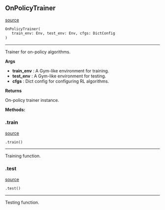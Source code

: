#


## OnPolicyTrainer
[source](https://github.com/RLE-Foundation/Hsuanwu/blob/main/hsuanwu/common/engine/on_policy_trainer.py/#L17)
```python 
OnPolicyTrainer(
   train_env: Env, test_env: Env, cfgs: DictConfig
)
```


---
Trainer for on-policy algorithms.


**Args**

* **train_env**  : A Gym-like environment for training.
* **test_env**  : A Gym-like environment for testing.
* **cfgs**  : Dict config for configuring RL algorithms.


**Returns**

On-policy trainer instance.


**Methods:**


### .train
[source](https://github.com/RLE-Foundation/Hsuanwu/blob/main/hsuanwu/common/engine/on_policy_trainer.py/#L60)
```python
.train()
```

---
Training function.


### .test
[source](https://github.com/RLE-Foundation/Hsuanwu/blob/main/hsuanwu/common/engine/on_policy_trainer.py/#L124)
```python
.test()
```

---
Testing function.


